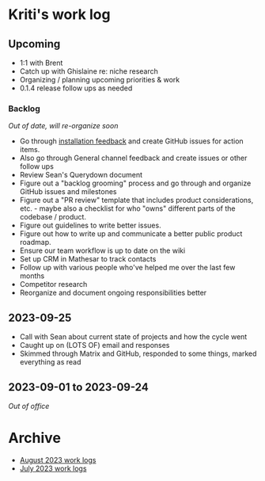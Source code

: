# Kriti's work log

## Upcoming
- 1:1 with Brent
- Catch up with Ghislaine re: niche research
- Organizing / planning upcoming priorities & work
- 0.1.4 release follow ups as needed

### Backlog
*Out of date, will re-organize soon*

- Go through [installation feedback](https://github.com/centerofci/mathesar/discussions/3108) and create GitHub issues for action items.
- Also go through General channel feedback and create issues or other follow ups
- Review Sean's Querydown document
- Figure out a "backlog grooming" process and go through and organize GitHub issues and milestones
- Figure out a "PR review" template that includes product considerations, etc. - maybe also a checklist for who "owns" different parts of the codebase / product.
- Figure out guidelines to write better issues.
- Figure out how to write up and communicate a better public product roadmap.
- Ensure our team workflow is up to date on the wiki
- Set up CRM in Mathesar to track contacts
- Follow up with various people who've helped me over the last few months
- Competitor research
- Reorganize and document ongoing responsibilities better

## 2023-09-25
- Call with Sean about current state of projects and how the cycle went
- Caught up on (LOTS OF) email and responses
- Skimmed through Matrix and GitHub, responded to some things, marked everything as read

## 2023-09-01 to 2023-09-24
*Out of office*

# Archive
- [August 2023 work logs](./archive/2023-08/kriti.md)
- [July 2023 work logs](./archive/2023-07/kriti.md)
